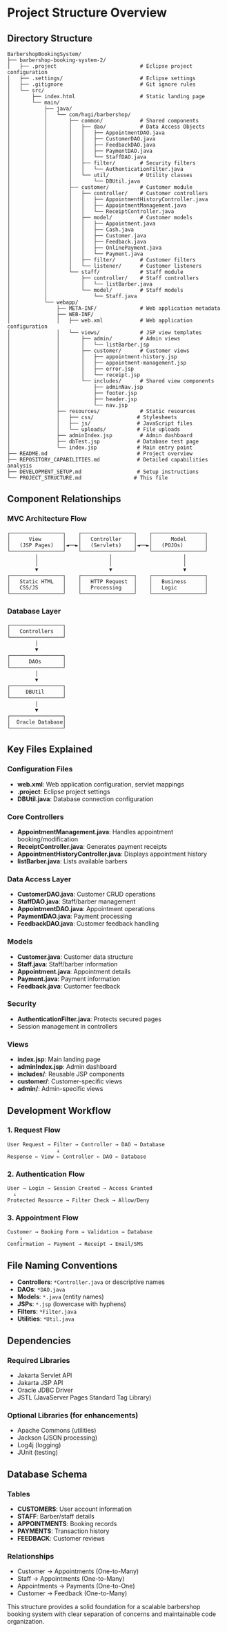 # Project Structure Overview

## Directory Structure
```
BarbershopBookingSystem/
├── barbershop-booking-system-2/
│   ├── .project                           # Eclipse project configuration
│   ├── .settings/                         # Eclipse settings
│   ├── .gitignore                         # Git ignore rules
│   └── src/
│       ├── index.html                     # Static landing page
│       └── main/
│           ├── java/
│           │   └── com/hugi/barbershop/
│           │       ├── common/            # Shared components
│           │       │   ├── dao/           # Data Access Objects
│           │       │   │   ├── AppointmentDAO.java
│           │       │   │   ├── CustomerDAO.java
│           │       │   │   ├── FeedbackDAO.java
│           │       │   │   ├── PaymentDAO.java
│           │       │   │   └── StaffDAO.java
│           │       │   ├── filter/        # Security filters
│           │       │   │   └── AuthenticationFilter.java
│           │       │   └── util/          # Utility classes
│           │       │       └── DBUtil.java
│           │       ├── customer/          # Customer module
│           │       │   ├── controller/    # Customer controllers
│           │       │   │   ├── AppointmentHistoryController.java
│           │       │   │   ├── AppointmentManagement.java
│           │       │   │   └── ReceiptController.java
│           │       │   ├── model/         # Customer models
│           │       │   │   ├── Appointment.java
│           │       │   │   ├── Cash.java
│           │       │   │   ├── Customer.java
│           │       │   │   ├── Feedback.java
│           │       │   │   ├── OnlinePayment.java
│           │       │   │   └── Payment.java
│           │       │   ├── filter/        # Customer filters
│           │       │   └── listener/      # Customer listeners
│           │       └── staff/             # Staff module
│           │           ├── controller/    # Staff controllers
│           │           │   └── listBarber.java
│           │           └── model/         # Staff models
│           │               └── Staff.java
│           └── webapp/
│               ├── META-INF/              # Web application metadata
│               ├── WEB-INF/
│               │   ├── web.xml            # Web application configuration
│               │   └── views/             # JSP view templates
│               │       ├── admin/         # Admin views
│               │       │   └── listBarber.jsp
│               │       ├── customer/      # Customer views
│               │       │   ├── appointment-history.jsp
│               │       │   ├── appointment-management.jsp
│               │       │   ├── error.jsp
│               │       │   └── receipt.jsp
│               │       └── includes/      # Shared view components
│               │           ├── adminNav.jsp
│               │           ├── footer.jsp
│               │           ├── header.jsp
│               │           └── nav.jsp
│               ├── resources/             # Static resources
│               │   ├── css/              # Stylesheets
│               │   ├── js/               # JavaScript files
│               │   └── uploads/          # File uploads
│               ├── adminIndex.jsp         # Admin dashboard
│               ├── dbTest.jsp            # Database test page
│               └── index.jsp             # Main entry point
├── README.md                             # Project overview
├── REPOSITORY_CAPABILITIES.md            # Detailed capabilities analysis
├── DEVELOPMENT_SETUP.md                  # Setup instructions
└── PROJECT_STRUCTURE.md                 # This file
```

## Component Relationships

### MVC Architecture Flow
```
┌─────────────────┐    ┌─────────────────┐    ┌─────────────────┐
│      View       │    │   Controller    │    │      Model      │
│   (JSP Pages)   │◄──►│   (Servlets)    │◄──►│   (POJOs)       │
└─────────────────┘    └─────────────────┘    └─────────────────┘
         │                       │                       │
         │                       │                       │
         ▼                       ▼                       ▼
┌─────────────────┐    ┌─────────────────┐    ┌─────────────────┐
│   Static HTML   │    │   HTTP Request  │    │   Business      │
│   CSS/JS        │    │   Processing    │    │   Logic         │
└─────────────────┘    └─────────────────┘    └─────────────────┘
```

### Database Layer
```
┌─────────────────┐
│   Controllers   │
└─────────────────┘
         │
         ▼
┌─────────────────┐
│      DAOs       │
└─────────────────┘
         │
         ▼
┌─────────────────┐
│     DBUtil      │
└─────────────────┘
         │
         ▼
┌─────────────────┐
│  Oracle Database│
└─────────────────┘
```

## Key Files Explained

### Configuration Files
- **web.xml**: Web application configuration, servlet mappings
- **.project**: Eclipse project settings
- **DBUtil.java**: Database connection configuration

### Core Controllers
- **AppointmentManagement.java**: Handles appointment booking/modification
- **ReceiptController.java**: Generates payment receipts
- **AppointmentHistoryController.java**: Displays appointment history
- **listBarber.java**: Lists available barbers

### Data Access Layer
- **CustomerDAO.java**: Customer CRUD operations
- **StaffDAO.java**: Staff/barber management
- **AppointmentDAO.java**: Appointment operations
- **PaymentDAO.java**: Payment processing
- **FeedbackDAO.java**: Customer feedback handling

### Models
- **Customer.java**: Customer data structure
- **Staff.java**: Staff/barber information
- **Appointment.java**: Appointment details
- **Payment.java**: Payment information
- **Feedback.java**: Customer feedback

### Security
- **AuthenticationFilter.java**: Protects secured pages
- Session management in controllers

### Views
- **index.jsp**: Main landing page
- **adminIndex.jsp**: Admin dashboard
- **includes/**: Reusable JSP components
- **customer/**: Customer-specific views
- **admin/**: Admin-specific views

## Development Workflow

### 1. Request Flow
```
User Request → Filter → Controller → DAO → Database
                ↓
Response ← View ← Controller ← DAO ← Database
```

### 2. Authentication Flow
```
User → Login → Session Created → Access Granted
  ↓
Protected Resource → Filter Check → Allow/Deny
```

### 3. Appointment Flow
```
Customer → Booking Form → Validation → Database
    ↓
Confirmation → Payment → Receipt → Email/SMS
```

## File Naming Conventions

- **Controllers**: `*Controller.java` or descriptive names
- **DAOs**: `*DAO.java`
- **Models**: `*.java` (entity names)
- **JSPs**: `*.jsp` (lowercase with hyphens)
- **Filters**: `*Filter.java`
- **Utilities**: `*Util.java`

## Dependencies

### Required Libraries
- Jakarta Servlet API
- Jakarta JSP API
- Oracle JDBC Driver
- JSTL (JavaServer Pages Standard Tag Library)

### Optional Libraries (for enhancements)
- Apache Commons (utilities)
- Jackson (JSON processing)
- Log4j (logging)
- JUnit (testing)

## Database Schema

### Tables
- **CUSTOMERS**: User account information
- **STAFF**: Barber/staff details
- **APPOINTMENTS**: Booking records
- **PAYMENTS**: Transaction history
- **FEEDBACK**: Customer reviews

### Relationships
- Customer → Appointments (One-to-Many)
- Staff → Appointments (One-to-Many)
- Appointments → Payments (One-to-One)
- Customer → Feedback (One-to-Many)

This structure provides a solid foundation for a scalable barbershop booking system with clear separation of concerns and maintainable code organization.